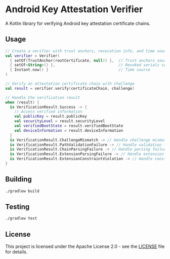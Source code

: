 # Android Key Attestation Verifier

A Kotlin library for verifying Android key attestation certificate chains.

## Usage

```kotlin
// Create a verifier with trust anchors, revocation info, and time source
val verifier = Verifier(
  { setOf(TrustAnchor(rootCertificate, null)) },  // Trust anchors source
  { setOf<String>() },                            // Revoked serials source
  { Instant.now() }                               // Time source
)

// Verify an attestation certificate chain with challenge
val result = verifier.verify(certificateChain, challenge)

// Handle the verification result
when (result) {
  is VerificationResult.Success -> {
    // Access verified information
    val publicKey = result.publicKey
    val securityLevel = result.securityLevel
    val verifiedBootState = result.verifiedBootState
    val deviceInformation = result.deviceInformation
  }
  is VerificationResult.ChallengeMismatch -> // Handle challenge mismatch
  is VerificationResult.PathValidationFailure -> // Handle validation failure
  is VerificationResult.ChainParsingFailure -> // Handle parsing failure
  is VerificationResult.ExtensionParsingFailure -> // Handle extension parsing issues
  is VerificationResult.ExtensionConstraintViolation -> // Handle constraint violations
}
```

## Building

```bash
./gradlew build
```

## Testing

```bash
./gradlew test
```

## License

This project is licensed under the Apache License 2.0 - see the
[LICENSE](LICENSE) file for details.
